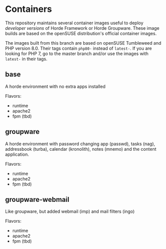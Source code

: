 # Containers

This repository maintains several container images useful to deploy *developer versions* of Horde Framework or Horde Groupware.
These image builds are based on the openSUSE distribution's official container images.

The images built from this branch are based on openSUSE Tumbleweed and PHP version 8.0. Their tags contain `php80-` instead of `latest-`. If you are looking for PHP 7, go to the master branch and/or use the images with `latest-` in their tags.

## base

A horde environment with no extra apps installed

Flavors:
 - runtime
 - apache2
 - fpm (tbd)

## groupware

A horde environment with password changing app (passwd), tasks (nag), addressbook (turba), calendar (kronolith), notes (mnemo) and the content application.

Flavors:
 - runtime
 - apache2
 - fpm (tbd)


## groupware-webmail

Like groupware, but added webmail (imp) and mail filters (ingo)

Flavors:
 - runtime
 - apache2
 - fpm (tbd)
